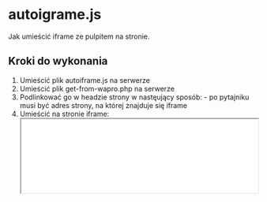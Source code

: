 # autoigrame.js

Jak umieścić iframe ze pulpitem na stronie.

## Kroki do wykonania

1. Umieścić plik autoiframe.js na serwerze
2. Umieścić plik get-from-wapro.php na serwerze
3. Podlinkować go w headzie strony w nastęujący sposób: <script type="text/javascript" id="iframe-script" src="http://link-do-pliku-na-serwerze/autoiframe.js?http://deal.astosoft.kylos.pl"></script> - po pytajniku musi być adres strony, na której znajduje się iframe
4. Umieścić na stronie iframe: <iframe class="autoiframe" src="link-do-pliku-na-serwerze/get-from-wapro.php?src=http://www.wapro.pl/aktualnosci-aplikacja/aktualnosci/" width="100%"></iframe>

